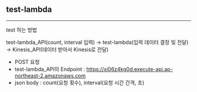## test-lambda
---
test 하는 방법

test-lambda_API(count, interval 입력) → test-lambda(입력 데이터 결정 및 전달) → Kinesis_API(데이터 받아서 Kinesis로 전달)

- POST 요청
- test-lambda_API의 Endpoint : https://xi06z4kg0d.execute-api.ap-northeast-2.amazonaws.com
- json body : count(요청 횟수), interval(요청 시간 간격, 초)